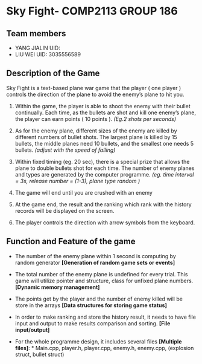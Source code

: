 # Sky Fight- COMP2113 GROUP 186
## Team members
- YANG JIALIN UID:
- LIU WEI     UID: 3035556589
## Description of the Game
Sky Fight is a text-based plane war game that the player ( one player ) controls the direction of the plane to avoid the enemy’s plane to hit you.
1. Within the game, the player is able to shoot the enemy with their bullet continually. Each time, as the bullets are shot and kill one enemy’s plane, the player can earn points ( 10 points ). *(Eg.2 shots per seconds)*

2. As for the enemy plane, different sizes of the enemy are killed by different numbers of bullet shots. The largest plane is killed by 15 bullets, the middle planes need 10 bullets, and the smallest one needs 5 bullets. *(adjust with the speed of falling)*

3. Within fixed timing (eg. 20 sec), there is a special prize that allows the plane to double bullets shot for each time.
The number of enemy planes and types are generated by the computer programme. 
  *(eg. time interval = 3s, release number = (1-3), plane type random )*

4. The game will end until you are crushed with an enemy

5. At the game end, the result and the ranking which rank with the history records will be displayed on the screen.
 
6. The player controls the direction with arrow symbols from the keyboard.

## Function and Feature of the game
 
- The number of the enemy plane within 1 second is computing by random generator 
   **[Generation of random game sets or events]**
 
- The total number of the enemy plane is undefined for every trial. This game will utilize pointer and structure, class for unfixed plane numbers. 
   **[Dynamic memory management]**
 
- The points get by the player and the number of enemy killed will be store in the arrays
  **[Data structures for storing game status]**
 
- In order to make ranking and store the history result, it needs to have file input and output to make results comparison and sorting. 
**[File input/output]**
 
- For the whole programme design, it includes several files **[Multiple files]**:
       * Main.cpp, player.h, player.cpp, enemy.h, enemy.cpp, (explosion struct, bullet struct) 
 
  
